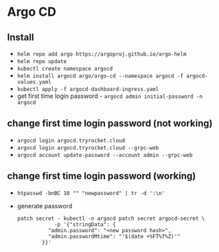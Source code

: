 # Argo CD

## Install

- `helm repo add argo https://argoproj.github.io/argo-helm`
- `helm repo update`
- `kubectl create namespace argocd`
- `helm install argocd argo/argo-cd --namespace argocd -f argocd-values.yaml`
- `kubectl apply -f argocd-dashboard-ingress.yaml`
- get first time login password - `argocd admin initial-password -n argocd`

## change first time login password (not working)

- `argocd login argocd.tryrocket.cloud`
- `argocd login argocd.tryrocket.cloud --grpc-web`
- `argocd account update-password --account admin --grpc-web`

## change first time login password (working)

- `htpasswd -bnBC 10 "" "newpassword" | tr -d ':\n'`
- generate password

      patch secret - kubectl -n argocd patch secret argocd-secret \
                  -p '{"stringData": {
                "admin.password": "<new password hash>",
                "admin.passwordMtime": "'$(date +%FT%T%Z)'"
              }}'
